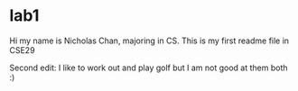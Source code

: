 # lab1

Hi my name is Nicholas Chan, majoring in CS. This is my first readme file in CSE29

Second edit: I like to work out and play golf but I am not good at them both :)